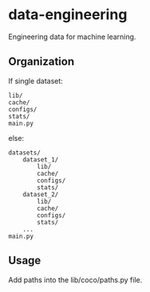 # data-engineering

Engineering data for machine learning. 

## Organization

If single dataset:

```
lib/
cache/
configs/
stats/
main.py
```

else:
```
datasets/
    dataset_1/
        lib/
        cache/
        configs/
        stats/
    dataset_2/
        lib/
        cache/
        configs/
        stats/
    ...
main.py
```

## Usage

Add paths into the lib/coco/paths.py file.